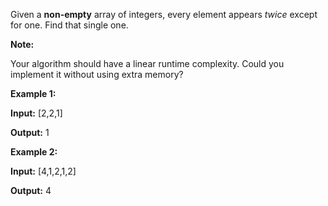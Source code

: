 Given a **non-empty** array of integers, every element appears _twice_ except for one. Find that single one.

**Note:**

Your algorithm should have a linear runtime complexity. Could you implement it without using extra memory?

**Example 1:**

**Input:** [2,2,1]

**Output:** 1

**Example 2:**

**Input:** [4,1,2,1,2]

**Output:** 4
